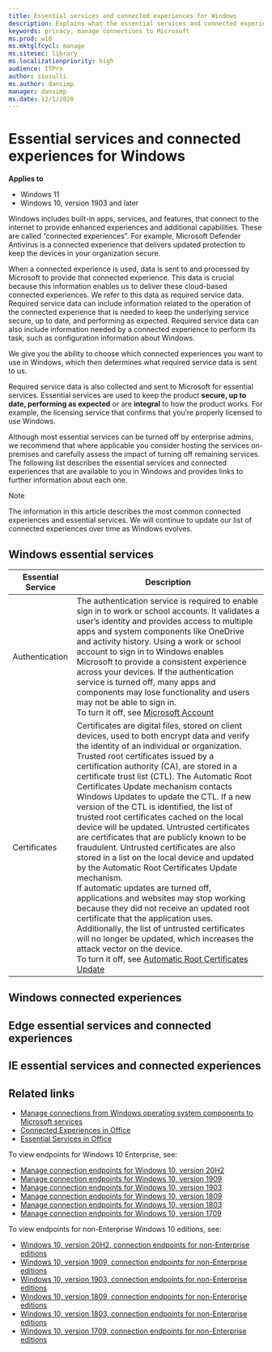 ```yaml
---
title: Essential services and connected experiences for Windows
description: Explains what the essential services and connected experiences are for Windows
keywords: privacy, manage connections to Microsoft
ms.prod: w10
ms.mktglfcycl: manage
ms.sitesec: library
ms.localizationpriority: high
audience: ITPro
author: siosulli
ms.author: dansimp
manager: dansimp
ms.date: 12/1/2020
---
```


# Essential services and connected experiences for Windows

**Applies to**

- Windows 11
- Windows 10, version 1903 and later

Windows includes built-in apps, services, and features, that connect to the internet to provide enhanced experiences and additional capabilities. These are called “connected experiences”. For example, Microsoft Defender Antivirus is a connected experience that delivers updated protection to keep the devices in your organization secure.

When a connected experience is used, data is sent to and processed by Microsoft to provide that connected experience. This data is crucial because this information enables us to deliver these cloud-based connected experiences. We refer to this data as required service data. Required service data can include information related to the operation of the connected experience that is needed to keep the underlying service secure, up to date, and performing as expected. Required service data can also include information needed by a connected experience to perform its task, such as configuration information about Windows.

We give you the ability to choose which connected experiences you want to use in Windows, which then determines what required service data is sent to us.

Required service data is also collected and sent to Microsoft for essential services. Essential services are used to keep the product **secure, up to date, performing as expected** or are **integral** to how the product works. For example, the licensing service that confirms that you’re properly licensed to use Windows.

Although most essential services can be turned off by enterprise admins, we recommend that where applicable you consider hosting the services on-premises and carefully assess the impact of turning off remaining services. The following list describes the essential services and connected experiences that are available to you in Windows and provides links to further information about each one.

> [!NOTE]
> The information in this article describes the most common connected experiences and essential services. We will continue to update our list of connected experiences over time as Windows evolves.

## Windows essential services

| **Essential Service** | **Description** |
| --- | --- |
|Authentication|The authentication service is required to enable sign in to work or school accounts. It validates a user’s identity and provides access to multiple apps and system components like OneDrive and activity history. Using a work or school account to sign in to Windows enables Microsoft to provide a consistent experience across your devices. If the authentication service is turned off, many apps and components may lose functionality and users may not be able to sign in.</br>To turn it off, see [Microsoft Account](manage-connections-from-windows-operating-system-components-to-microsoft-services.md#12-microsoft-account)
|Certificates|Certificates are digital files, stored on client devices, used to both encrypt data and verify the identity of an individual or organization. Trusted root certificates issued by a certification authority (CA), are stored in a certificate trust list (CTL). The Automatic Root Certificates Update mechanism contacts Windows Updates to update the CTL. If a new version of the CTL is identified, the list of trusted root certificates cached on the local device will be updated. Untrusted certificates are certificates that are publicly known to be fraudulent. Untrusted certificates are also stored in a list on the local device and updated by the Automatic Root Certificates Update mechanism.</br> If automatic updates are turned off, applications and websites may stop working because they did not receive an updated root certificate that the application uses. Additionally, the list of untrusted certificates will no longer be updated, which increases the attack vector on the device.</br>To turn it off, see [Automatic Root Certificates Update](manage-connections-from-windows-operating-system-components-to-microsoft-services.md#automatic-root-certificates-update)

## Windows connected experiences

## Edge essential services and connected experiences

## IE essential services and connected experiences

## Related links

- [Manage connections from Windows operating system components to Microsoft services](manage-connections-from-windows-operating-system-components-to-microsoft-services.md)
- [Connected Experiences in Office](/deployoffice/privacy/connected-experiences.md)
- [Essential Services in Office](/deployoffice/privacy/essential-services.md)

To view endpoints for Windows 10 Enterprise, see:

- [Manage connection endpoints for Windows 10, version 20H2](manage-windows-20h2-endpoints.md)
- [Manage connection endpoints for Windows 10, version 1909](manage-windows-1909-endpoints.md)
- [Manage connection endpoints for Windows 10, version 1903](manage-windows-1903-endpoints.md)
- [Manage connection endpoints for Windows 10, version 1809](manage-windows-1809-endpoints.md)
- [Manage connection endpoints for Windows 10, version 1803](manage-windows-1803-endpoints.md)
- [Manage connection endpoints for Windows 10, version 1709](manage-windows-1709-endpoints.md)

To view endpoints for non-Enterprise Windows 10 editions, see:

- [Windows 10, version 20H2, connection endpoints for non-Enterprise editions](windows-endpoints-20H2-non-enterprise-editions.md)
- [Windows 10, version 1909, connection endpoints for non-Enterprise editions](windows-endpoints-1909-non-enterprise-editions.md)
- [Windows 10, version 1903, connection endpoints for non-Enterprise editions](windows-endpoints-1903-non-enterprise-editions.md)
- [Windows 10, version 1809, connection endpoints for non-Enterprise editions](windows-endpoints-1809-non-enterprise-editions.md)
- [Windows 10, version 1803, connection endpoints for non-Enterprise editions](windows-endpoints-1803-non-enterprise-editions.md)
- [Windows 10, version 1709, connection endpoints for non-Enterprise editions](windows-endpoints-1709-non-enterprise-editions.md)